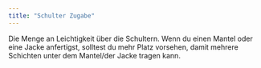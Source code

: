 ```yaml
---
title: "Schulter Zugabe"
---
```


Die Menge an Leichtigkeit über die Schultern. Wenn du einen Mantel oder eine Jacke anfertigst, solltest du mehr Platz vorsehen, damit mehrere Schichten unter dem Mantel/der Jacke tragen kann.




